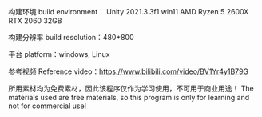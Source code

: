 构建环境 build environment：
Unity 2021.3.3f1
win11
AMD Ryzen 5 2600X
RTX 2060
32GB

构建分辨率 build resolution：480*800

平台 platform：windows, Linux

参考视频 Reference video：https://www.bilibili.com/video/BV1Yr4y1B79G

所用素材均为免费素材，因此该程序仅作为学习使用，不可用于商业用途！
The materials used are free materials, so this program is only for learning and not for commercial use!
